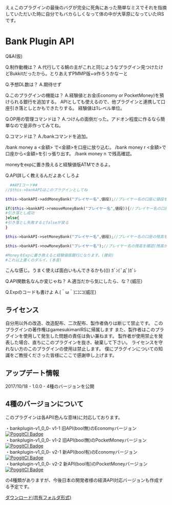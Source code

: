 えぇこのプラグインの最後のバグが完全に死角にあった簡単なミスでそれを指摘していただいた時に自分でもバカらしくなって体の中が大草原になっていたIRSです。

# Bank Plugin API

Q&A(仮)

Q.制作動機は？
A.代行してる鯖の主がこれと同じようなプラグイン見つけたけどBukkitだったから。とりあえずPMMP版+α作ろうかなーと

Q.予想DL数は？
A.期待せず

Q.このプラグインの機能は？
A.経験値とお金(Economy or PocketMoney)を預けられる銀行を追加する。
APIとしても使えるので、他プラグインと連携して口座引き落としとかもできたりする。
経験値は1レベル単位。

Q.OP用の管理コマンドは？
A.つけんの面倒だった。アドオン程度に作るなら簡単なので是非作ってみてね。

Q.コマンドは？
A./bankコマンドを追加。

/bank money a <金額> で<金額>を口座に放り込む。
/bank money r <金額>で口座から<金額>を引っ張り出す。
/bank money n で残高確認。

moneyをexpに置き換えると経験値版ATMできるよ。

Q.API詳しく教えるんだよあくしろよ
```php :APIコード
  ##APIコード##
//$this->bankAPIはこのプラグインとしてね

$this->bankAPI->addMoneyBank("プレイヤー名",値段);//プレイヤー名の口座に値段を追加

if($this->bankAPI->removeMoneyBank("プレイヤー名",値段)){//プレイヤー名の口座から値段を引き落とし
#引き落とし成功
}else{
#引き落とし失敗するとfalseが戻る
}

$this->bankAPI->setMoneyBank("プレイヤー名",値段);//プレイヤー名の口座の残高を値段に設定

$this->bankAPI->nowMoneyBank("プレイヤー名");//プレイヤー名の残高を確認(残高が数字単体で戻ってくる)

#MoneyをExpに書き換えると経験値版銀行になります。(建前)
#これ以上書くのダルイ。(本音)
```

こんな感じ。うまく使えば面白いもんできるかも(())
ｶﾞﾝ( ﾟдﾟ)ｶﾞﾚ


Q.API関数名なんか変じゃね？
A.適当だから気にしたら、な？(威圧)

Q.Expのコードも書けよ
A.(＾ω＾)ﾆｺﾆｺ(威圧)

 ## ライセンス
自分用以外の改造、改造配布、二次配布、製作者偽りは断じて禁止です。
このプラグインの著作権はgamesukimanIRSに帰属します
また、製作者はこのプラグインを使用して発生した問題の責任は負い兼ねます。
製作者が使用禁止を発表した場合、直ちにこのプラグインを抜き、破棄して下さい。
ライセンスを守れない方のこのプラグインの使用は禁止します。
僕にプラグインについての知識をご教授くださった皆様にここで感謝申し上げます。

## アップデート情報
2017/10/18 - 1.0.0 - 4種のバージョンを公開

## 4種のバージョンについて
このプラグインは各API(色んな意味)に対応しております。

・bankplugin-v1_0_0- v1-1 旧API(bool無)のEconomyバージョン  
[![PoggitCI Badge](https://poggit.pmmp.io/ci.badge/gamesukimanIRS/BankPluginAPI/bankpluginv1-1)](https://poggit.pmmp.io/ci/gamesukimanIRS/BankPluginAPI/bankpluginv1-1)  
・bankplugin-v1_0_0- v1-2 旧API(bool無)のPocketMoneyバージョン  
[![PoggitCI Badge](https://poggit.pmmp.io/ci.badge/gamesukimanIRS/BankPluginAPI/bankpluginv1-2)](https://poggit.pmmp.io/ci/gamesukimanIRS/BankPluginAPI/bankpluginv1-2)  
・bankplugin-v1_0_0- v2-1 新API(bool有)のEconomyバージョン  
[![PoggitCI Badge](https://poggit.pmmp.io/ci.badge/gamesukimanIRS/BankPluginAPI/bankpluginNewApiv2-1)](https://poggit.pmmp.io/ci/gamesukimanIRS/BankPluginAPI/bankplugin(NewApi)v2-1)  
・bankplugin-v1_0_0- v2-2 新API(bool有)のPocketMoneyバージョン  
[![PoggitCI Badge](https://poggit.pmmp.io/ci.badge/gamesukimanIRS/BankPluginAPI/bankpluginNewApiv2-2)](https://poggit.pmmp.io/ci/gamesukimanIRS/BankPluginAPI/bankplugin(NewApi)v2-2)  

の4種類がありますが、今後日本の開発者様の経済API対応バージョンも作成する予定です。  


[ダウンロード(共有フォルダ形式)](https://www.dropbox.com/sh/iac5zud4tupi321/AAASFHA4yiFWSw0-plZdPwfda?dl=0)
